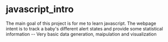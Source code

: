 # javascript_intro

The main goal of this project is for me to learn javascript. The webpage intent is to track a baby's different alert states and provide some statistical information -- Very basic data generation, maipulation and visualization
